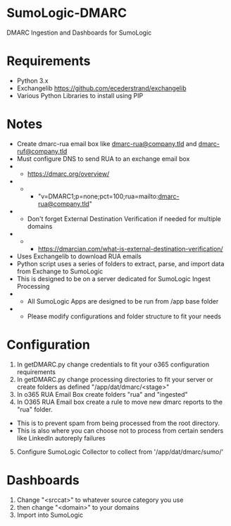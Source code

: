 # SumoLogic-DMARC
DMARC Ingestion and Dashboards for SumoLogic 

# Requirements
- Python 3.x
- Exchangelib https://github.com/ecederstrand/exchangelib
- Various Python Libraries to install using PIP

# Notes
- Create dmarc-rua email box like dmarc-rua@company.tld and dmarc-ruf@company.tld
- Must configure DNS to send RUA to an exchange email box
- - https://dmarc.org/overview/
- - - "v=DMARC1;p=none;pct=100;rua=mailto:dmarc-rua@company.tld"
- - Don't forget External Destination Verification if needed for multiple domains
- - - https://dmarcian.com/what-is-external-destination-verification/
- Uses Exchangelib to download RUA emails
- Python script uses a series of folders to extract, parse, and import data from Exchange to SumoLogic
- This is designed to be on a server dedicated for SumoLogic Ingest Processing
- - All SumoLogic Apps are designed to be run from /app base folder
- - Please modify configurations and folder structure to fit your needs


# Configuration
1) In getDMARC.py change credentials to fit your o365 configuration requirements
2) In getDMARC.py change processing directories to fit your server or create folders as defined "/app/dat/dmarc/\<stage\>"
3) In o365 RUA Email Box create folders "rua" and "ingested"
4) In O365 RUA Email box create a rule to move new dmarc reports to the "rua" folder.
- This is to prevent spam from being processed from the root directory.  
- This is also where you can choose not to process from certain senders like LinkedIn autoreply failures
5) Configure SumoLogic Collector to collect from '/app/dat/dmarc/sumo/'


# Dashboards
1) Change "\<srccat\>" to whatever source category you use
2) then change "\<domain\>" to your domains
2) Import into SumoLogic
